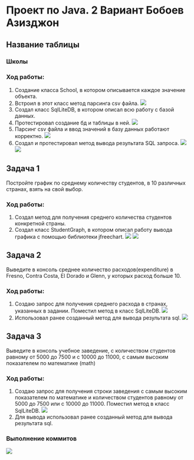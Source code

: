 # Проект по Java. 2 Вариант Бобоев Азизджон
## Название таблицы
### Школы
### Ход работы:
1. Создание класса School, в котором описывается каждое значение объекта. 
2. Встроил в этот класс метод парсинга csv файла.
![](images/1.png)
3. Создал класс SqlLiteDB, в котором описал всю работу с базой данных.
4. Протестировал создание бд и таблицы в ней.
![](images/2.png)
5. Парсинг csv файла и ввод значений в базу данных работают корректно.
![](images/3.png)
6. Создал и протестировал метод вывода результата SQL запроса.
![](images/4.png)
![](images/5.png)

## Задача 1
Постройте график по среднему количеству студентов, в 10 различных странах, взять на свой выбор.
### Ход работы:
1. Создал метод для получения среднего количества студентов конкретной страны.
2. Создал класс StudentGraph, в котором описал работу вывода графика с помощью библиотеки jfreechart.
![](images/6.png)
![](images/7.png)

## Задача 2
Выведите в консоль среднее количество расходов(expenditure) в Fresno, Contra Costa, El Dorado и Glenn, у которых расход больше 10.
### Ход работы:
1. Создаю запрос для получения среднего расхода в странах, указанных в задании. Поместил метод в класс SqlLiteDB.
![](images/8.png)
2. Использовал ранее созданный метод для вывода результата sql.
![](images/9.png)

## Задача 3
Выведите в консоль учебное заведение, с количеством студентов равному от 5000 до 7500 и с 10000 до 11000, с самым высоким показателем по математике (math)
### Ход работы:
1. Создаю запрос для получения строки заведения с самым высоким показателем по математике и количеством студентов равному от 5000 до 7500 или с 10000 до 11000. Поместил метод в класс SqlLiteDB.
![](images/10.png)
2. Для вывода использовал ранее созданный метод для вывода результата sql.

### Выполнение коммитов
![](images/11.png)
